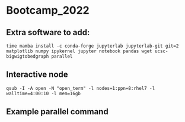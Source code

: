 # Bootcamp_2022

## Extra software to add:

```
time mamba install -c conda-forge jupyterlab jupyterlab-git git=2 matplotlib numpy ipykernel jupyter notebook pandas wget ucsc-bigwigtobedgraph parallel
```

## Interactive node
```
qsub -I -A open -N "open_term" -l nodes=1:ppn=8:rhel7 -l walltime=4:00:10 -l mem=16gb
```

## Example parallel command

